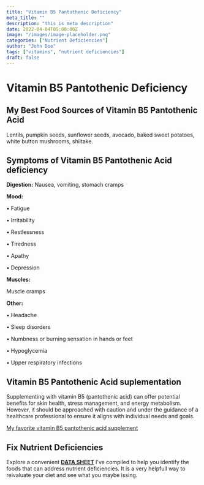 ```yaml
---
title: "Vitamin B5 Pantothenic Deficiency"
meta_title: ""
description: "this is meta description"
date: 2022-04-04T05:00:00Z
image: "/images/image-placeholder.png"
categories: ["Nutrient Deficiencies"]
author: "John Doe"
tags: ["vitamins", "nutrient deficiencies"]
draft: false
---
```


   <h1>Vitamin B5 Pantothenic Deficiency</h1>
            <h2>My Best Food Sources of Vitamin B5 Pantothenic Acid</h2>
          <p> Lentils, pumpkin seeds, sunflower seeds, avocado, baked sweet potatoes, white button mushrooms, shiitake.</p>
<h2>Symptoms of Vitamin B5 Pantothenic Acid deficiency</h2>
<p><b>Digestion:</b> Nausea, vomiting, stomach cramps</p>
<p><b>Mood:</b>
 <p>&bull; Fatigue
 <p>&bull; Irritability
 <p>&bull; Restlessness
 <p>&bull; Tiredness
 <p>&bull; Apathy
 <p>&bull; Depression</p>
<p><b>Muscles:</b><p>Muscle cramps</p>
<p><b>Other:</b></p>
<p>&bull; Headache</p>
 <p>&bull; Sleep disorders</p>
 <p>&bull; Numbness or burning sensation in hands or feet</p>
 <p>&bull; Hypoglycemia</p>
  <p>&bull; Upper respiratory infections</p>
<h2>Vitamin B5 Pantothenic Acid suplementation</h2>
  <p> Supplementing with vitamin B5 (pantothenic acid) can offer potential benefits for skin health, stress management, and energy metabolism. However, it should be approached with caution and under the guidance of a healthcare professional to ensure it aligns with individual needs and goals.</p>
 <p><a target="_blank" href="https://www.amazon.com/Organic-Vitamin-Complex-Liquid-Absorption/dp/B08221NY2L/ref=sr_1_5?crid=6HHLNQZP0MTM&amp;keywords=b+complex+supplement+dropper&amp;qid=1695565572&amp;sprefix=b+complex+suplement+dropper%252Caps%252C124&amp;sr=8-5&_encoding=UTF8&tag=irinawink-20&linkCode=ur2&linkId=9bbf633d7a747967ad7e752548805717&camp=1789&creative=9325">My favorite vitamin B5 pantothenic acid supplement</a></p>
<h2>Fix Nutrient Deficiencies</h2><p>Explore a convenient <a title="fix nutritional deficiencies with a data sheet" href="../nutrients-in-healthy-foods.html"  target="_blank"><b>DATA SHEET</b></a> I've compiled to help you identify the foods that can address nutrient deficiencies. It is a very helpfull way to reivaluate your diet and see what you maybe issing.</p>